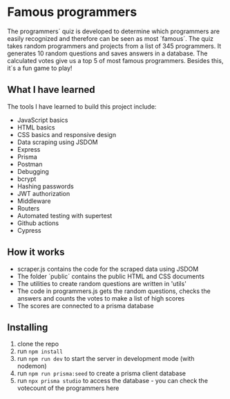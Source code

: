 # Famous programmers

The programmers´ quiz is developed to determine which programmers are easily recognized and therefore can be seen as most ´famous´. 
The quiz takes random programmers and projects from a list of 345 programmers. It generates 10 random questions and saves answers in a database. 
The calculated votes give us a top 5 of most famous programmers. Besides this, it´s a fun game to play! 

## What I have learned

The tools I have learned to build this project include: 
* JavaScript basics
* HTML basics 
* CSS basics and responsive design
* Data scraping using JSDOM
* Express
* Prisma 
* Postman 
* Debugging
* bcrypt
* Hashing passwords
* JWT authorization
* Middleware
* Routers
* Automated testing with supertest
* Github actions
* Cypress

## How it works

- scraper.js contains the code for the scraped data using JSDOM
- The folder ´public´ contains the public HTML and CSS documents 
- The utilities to create random questions are written in 'utils'
- The code in programmers.js gets the random questions, checks the answers and counts the votes to make a list of high scores
- The scores are connected to a prisma database

## Installing

1. clone the repo
2. run `npm install`
3. run `npm run dev` to start the server in development mode (with nodemon)
4. run `npm run prisma:seed` to create a prisma client database 
5. run `npx prisma studio` to access the database - you can check the votecount of the programmers here

